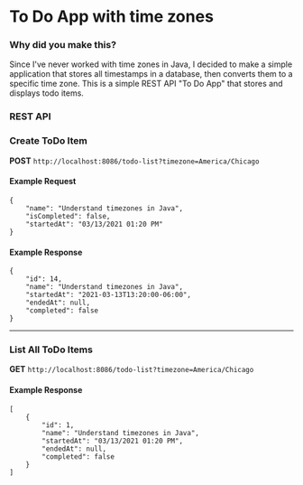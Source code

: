 # To Do App with time zones
### Why did you make this?
Since I've never worked with time zones in Java, I decided to make a simple application that stores all timestamps in a database, then converts them to a specific time zone. This is a simple REST API "To Do App" that stores and displays todo items.

### REST API
### Create ToDo Item
**POST** `http://localhost:8086/todo-list?timezone=America/Chicago`
#### Example Request
    {
        "name": "Understand timezones in Java",
        "isCompleted": false,
        "startedAt": "03/13/2021 01:20 PM"
    }
#### Example Response
    {
        "id": 14,
        "name": "Understand timezones in Java",
        "startedAt": "2021-03-13T13:20:00-06:00",
        "endedAt": null,
        "completed": false
    }
***
### List All ToDo Items
**GET** `http://localhost:8086/todo-list?timezone=America/Chicago`
#### Example Response 
    [
        {
            "id": 1,
            "name": "Understand timezones in Java",
            "startedAt": "03/13/2021 01:20 PM",
            "endedAt": null,
            "completed": false
        }
    ]
